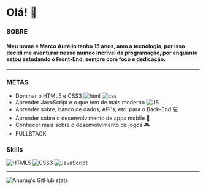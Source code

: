 # Olá! 👋

### SOBRE
#### Meu nome é Marco Aurélio tenho 15 anos, amo a tecnologia, por isso decidi me aventurar nesse mundo incrível da programação, por enquanto estou estudando o Front-End, sempre com foco e dedicação.
---
### METAS

- Dominar o HTML5 e CSS3 ![html](https://imagehost7.online-image-editor.com/oie_upload/images/15231027XvP22JVO/161954UAWLhaKA.png) ![css](https://imagehost7.online-image-editor.com/oie_upload/images/15231122lrkk6/1611111LLo021VA.png)
- Aprender JavaScript e o que tem de mais moderno ![JS](https://imagehost7.online-image-editor.com/oie_upload/images/1523818qB9wi2Q/161441NCmzC7E1.png)
- Aprender sobre, banco de dados, API's, etc. para o Back-End 💻
- Aprender sobre o desenvolvimento de apps mobile 📱
- Conhecer mais sobre o desenvolvimento de jogos 🎮
- FULLSTACK

### Skills

![HTML5](https://imagehost7.online-image-editor.com/oie_upload/images/1523125JyzTGFlf/161057PrI9BYcV.png)
![CSS3](https://imagehost7.online-image-editor.com/oie_upload/images/1523359hs85aX/161340QuVn51Mq.png)
![JavaScript](https://imagehost7.online-image-editor.com/oie_upload/images/15236146jj0i/161441NCmzC7E1.png)

---

![Anurag's GitHub stats](https://github-readme-stats.vercel.app/api?username=Marco-AurelioRoque&show_icons=true&theme=radical)
